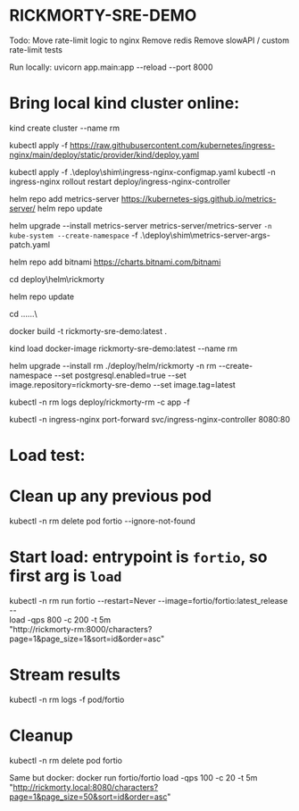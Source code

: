 # RICKMORTY-SRE-DEMO


Todo:
Move rate-limit logic to nginx
Remove redis 
Remove slowAPI / custom rate-limit tests



Run locally: uvicorn app.main:app --reload --port 8000



# Bring local kind cluster online:

kind create cluster --name rm

kubectl apply -f https://raw.githubusercontent.com/kubernetes/ingress-nginx/main/deploy/static/provider/kind/deploy.yaml

kubectl apply -f .\deploy\shim\ingress-nginx-configmap.yaml
kubectl -n ingress-nginx rollout restart deploy/ingress-nginx-controller

helm repo add metrics-server https://kubernetes-sigs.github.io/metrics-server/
helm repo update

helm upgrade --install metrics-server metrics-server/metrics-server `
   -n kube-system --create-namespace `
   -f .\deploy\shim\metrics-server-args-patch.yaml

helm repo add bitnami https://charts.bitnami.com/bitnami

cd deploy\helm\rickmorty

helm repo update

cd ..\..\..\

docker build -t rickmorty-sre-demo:latest .

kind load docker-image rickmorty-sre-demo:latest --name rm

helm upgrade --install rm ./deploy/helm/rickmorty -n rm --create-namespace --set postgresql.enabled=true --set image.repository=rickmorty-sre-demo --set image.tag=latest

kubectl -n rm logs deploy/rickmorty-rm -c app -f

kubectl -n ingress-nginx port-forward svc/ingress-nginx-controller 8080:80





# Load test:
# Clean up any previous pod
kubectl -n rm delete pod fortio --ignore-not-found

# Start load: entrypoint is `fortio`, so first arg is `load`
kubectl -n rm run fortio --restart=Never --image=fortio/fortio:latest_release -- \
  load -qps 800 -c 200 -t 5m \
  "http://rickmorty-rm:8000/characters?page=1&page_size=1&sort=id&order=asc"

# Stream results
kubectl -n rm logs -f pod/fortio

# Cleanup
kubectl -n rm delete pod fortio

Same but docker:
docker run fortio/fortio load -qps 100 -c 20 -t 5m "http://rickmorty.local:8080/characters?page=1&page_size=50&sort=id&order=asc"